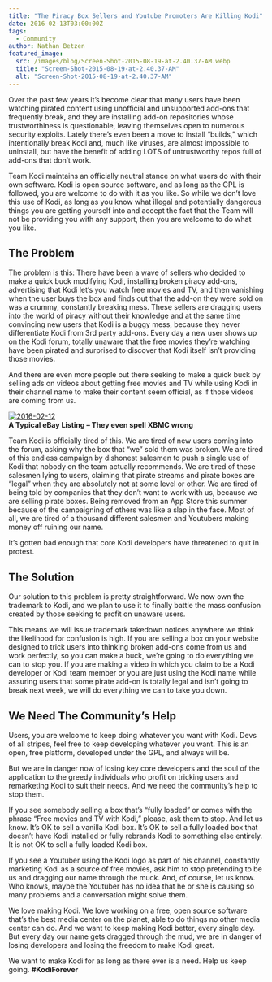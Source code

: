 ```yaml
---
title: "The Piracy Box Sellers and Youtube Promoters Are Killing Kodi"
date: 2016-02-13T03:00:00Z
tags:
  - Community
author: Nathan Betzen
featured_image:
  src: /images/blog/Screen-Shot-2015-08-19-at-2.40.37-AM.webp
  title: "Screen-Shot-2015-08-19-at-2.40.37-AM"
  alt: "Screen-Shot-2015-08-19-at-2.40.37-AM"
---
```


Over the past few years it’s become clear that many users have been watching pirated content using unofficial and unsupported add-ons that frequently break, and they are installing add-on repositories whose trustworthiness is questionable, leaving themselves open to numerous security exploits. Lately there’s even been a move to install “builds,” which intentionally break Kodi and, much like viruses, are almost impossible to uninstall, but have the benefit of adding LOTS of untrustworthy repos full of add-ons that don’t work.

Team Kodi maintains an officially neutral stance on what users do with their own software. Kodi is open source software, and as long as the GPL is followed, you are welcome to do with it as you like. So while we don’t love this use of Kodi, as long as you know what illegal and potentially dangerous things you are getting yourself into and accept the fact that the Team will not be providing you with any support, then you are welcome to do what you like.

## The Problem

The problem is this: There have been a wave of sellers who decided to make a quick buck modifying Kodi, installing broken piracy add-ons, advertising that Kodi let’s you watch free movies and TV, and then vanishing when the user buys the box and finds out that the add-on they were sold on was a crummy, constantly breaking mess. These sellers are dragging users into the world of piracy without their knowledge and at the same time convincing new users that Kodi is a buggy mess, because they never differentiate Kodi from 3rd party add-ons. Every day a new user shows up on the Kodi forum, totally unaware that the free movies they’re watching have been pirated and surprised to discover that Kodi itself isn’t providing those movies.

And there are even more people out there seeking to make a quick buck by selling ads on videos about getting free movies and TV while using Kodi in their channel name to make their content seem official, as if those videos are coming from us.

[![2016-02-12](/images/blog/2016-02-12-800x85.webp)](/images/blog/2016-02-12.webp)  
 **A Typical eBay Listing – They even spell XBMC wrong**

Team Kodi is officially tired of this. We are tired of new users coming into the forum, asking why the box that “we” sold them was broken. We are tired of this endless campaign by dishonest salesmen to push a single use of Kodi that nobody on the team actually recommends. We are tired of these salesmen lying to users, claiming that pirate streams and pirate boxes are “legal” when they are absolutely not at some level or other. We are tired of being told by companies that they don’t want to work with us, because we are selling pirate boxes. Being removed from an App Store this summer because of the campaigning of others was like a slap in the face. Most of all, we are tired of a thousand different salesmen and Youtubers making money off ruining our name.

It’s gotten bad enough that core Kodi developers have threatened to quit in protest.

## The Solution

Our solution to this problem is pretty straightforward. We now own the trademark to Kodi, and we plan to use it to finally battle the mass confusion created by those seeking to profit on unaware users.

This means we will issue trademark takedown notices anywhere we think the likelihood for confusion is high. If you are selling a box on your website designed to trick users into thinking broken add-ons come from us and work perfectly, so you can make a buck, we’re going to do everything we can to stop you. If you are making a video in which you claim to be a Kodi developer or Kodi team member or you are just using the Kodi name while assuring users that some pirate add-on is totally legal and isn’t going to break next week, we will do everything we can to take you down.

## We Need The Community’s Help

Users, you are welcome to keep doing whatever you want with Kodi. Devs of all stripes, feel free to keep developing whatever you want. This is an open, free platform, developed under the GPL, and always will be.

But we are in danger now of losing key core developers and the soul of the application to the greedy individuals who profit on tricking users and remarketing Kodi to suit their needs. And we need the community’s help to stop them.

If you see somebody selling a box that’s “fully loaded” or comes with the phrase “Free movies and TV with Kodi,” please, ask them to stop. And let us know. It’s OK to sell a vanilla Kodi box. It’s OK to sell a fully loaded box that doesn’t have Kodi installed or fully rebrands Kodi to something else entirely. It is not OK to sell a fully loaded Kodi box.

If you see a Youtuber using the Kodi logo as part of his channel, constantly marketing Kodi as a source of free movies, ask him to stop pretending to be us and dragging our name through the muck. And, of course, let us know. Who knows, maybe the Youtuber has no idea that he or she is causing so many problems and a conversation might solve them.

We love making Kodi. We love working on a free, open source software that’s the best media center on the planet, able to do things no other media center can do. And we want to keep making Kodi better, every single day. But every day our name gets dragged through the mud, we are in danger of losing developers and losing the freedom to make Kodi great.

We want to make Kodi for as long as there ever is a need. Help us keep going. **#KodiForever**
